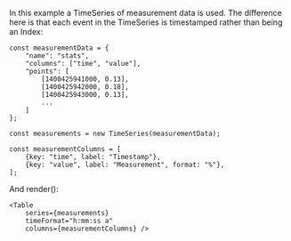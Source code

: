 In this example a TimeSeries of measurement data is used. The difference here is that each event in the TimeSeries is timestamped rather than being an Index:

    const measurementData = {
        "name": "stats",
        "columns": ["time", "value"],
        "points": [
            [1400425941000, 0.13],
            [1400425942000, 0.18],
            [1400425943000, 0.13],
            ...
        ]
    };

    const measurements = new TimeSeries(measurementData);

    const measurementColumns = [
        {key: "time", label: "Timestamp"},
        {key: "value", label: "Measurement", format: "%"},
    ];

And render():

    <Table
        series={measurements}
        timeFormat="h:mm:ss a"
        columns={measurementColumns} />

